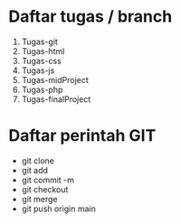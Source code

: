 # Daftar tugas / branch 
1. Tugas-git
2. Tugas-html
3. Tugas-css
4. Tugas-js
5. Tugas-midProject
6. Tugas-php
7. Tugas-finalProject

# Daftar perintah GIT
- git clone <url-repository>
- git add <file>
- git commit -m <deskripsi>
- git checkout
- git merge <nama-branch>
- git push origin main
